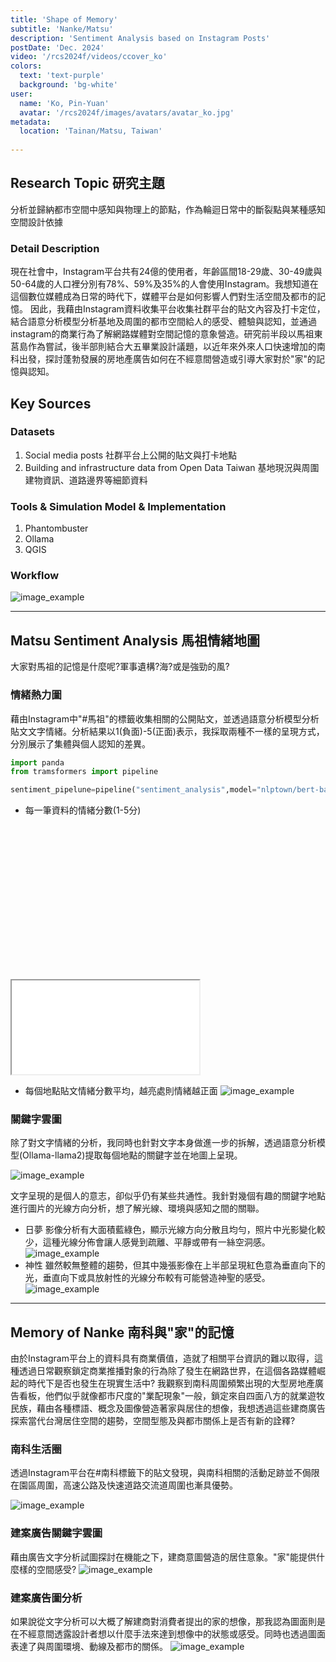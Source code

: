 ```yaml
---
title: 'Shape of Memory'
subtitle: 'Nanke/Matsu'
description: 'Sentiment Analysis based on Instagram Posts'
postDate: 'Dec. 2024'
video: '/rcs2024f/videos/ccover_ko'
colors:
  text: 'text-purple'
  background: 'bg-white'
user:
  name: 'Ko, Pin-Yuan'
  avatar: '/rcs2024f/images/avatars/avatar_ko.jpg'
metadata: 
  location: 'Tainan/Matsu, Taiwan'
  
---
```


## Research Topic 研究主題

分析並歸納都市空間中感知與物理上的節點，作為輪迴日常中的斷裂點與某種感知空間設計依據

### Detail Description
現在社會中，Instagram平台共有24億的使用者，年齡區間18-29歲、30-49歲與50-64歲的人口裡分別有78%、59%及35%的人會使用Instagram。我想知道在這個數位媒體成為日常的時代下，媒體平台是如何影響人們對生活空間及都市的記憶。
因此，我藉由Instagram資料收集平台收集社群平台的貼文內容及打卡定位，結合語意分析模型分析基地及周圍的都市空間給人的感受、體驗與認知，並通過instagram的商業行為了解網路媒體對空間記憶的意象營造。研究前半段以馬祖東莒島作為嘗試，後半部則結合大五畢業設計議題，以近年來外來人口快速增加的南科出發，探討蓬勃發展的房地產廣告如何在不經意間營造或引導大家對於"家"的記憶與認知。

## Key Sources

### Datasets
1. Social media posts 社群平台上公開的貼文與打卡地點
2. Building and infrastructure data from Open Data Taiwan 基地現況與周圍建物資訊、道路邊界等細節資料
### Tools & Simulation Model & Implementation
1. Phantombuster
2. Ollama
3. QGIS
### Workflow

![image_example](/rcs2024f/images/ko/workflow_ko.jpg)

---
## Matsu Sentiment Analysis 馬祖情緒地圖
大家對馬祖的記憶是什麼呢?軍事遺構?海?或是強勁的風?
### 情緒熱力圖
藉由Instagram中"#馬祖"的標籤收集相關的公開貼文，並透過語意分析模型分析貼文文字情緒。分析結果以1(負面)-5(正面)表示，我採取兩種不一樣的呈現方式，分別展示了集體與個人認知的差異。

```python
import panda
from tramsformers import pipeline

sentiment_pipelune=pipeline("sentiment_analysis",model="nlptown/bert-base-multilingual-uncased-sentiment")
```

- 每一筆資料的情緒分數(1-5分)

<div class="w-full relative">
  <div class="relative w-full" style="padding-top: 49%;">
    <iframe 
      src="/rcs2024f/webpages/sentiment_analysis_map.html"
      class="absolute top-0 left-0 w-full h-full"
    ></iframe>
  </div>
</div>

- 每個地點貼文情緒分數平均，越亮處則情緒越正面
![image_example](/rcs2024f/images/ko/emotion_score_ko.png)

### 關鍵字雲圖
除了對文字情緒的分析，我同時也針對文字本身做進一步的拆解，透過語意分析模型(Ollama-llama2)提取每個地點的關鍵字並在地圖上呈現。

![image_example](/rcs2024f/images/ko/keyword_matsu_ko.jpg)

文字呈現的是個人的意志，卻似乎仍有某些共通性。我針對幾個有趣的關鍵字地點進行圖片的光線方向分析，想了解光線、環境與感知之間的關聯。
- 日夢 影像分析有大面積藍綠色，顯示光線方向分散且均勻，照片中光影變化較少，這種光線分佈會讓人感覺到疏離、平靜或帶有一絲空洞感。
![image_example](/rcs2024f/images/ko/light_ko.jpg)
- 神性 雖然較無整體的趨勢，但其中幾張影像在上半部呈現紅色意為垂直向下的光，垂直向下或具放射性的光線分布較有可能營造神聖的感受。
![image_example](/rcs2024f/images/ko/light2_ko.jpg)

--- 
## Memory of Nanke 南科與"家"的記憶
由於Instagram平台上的資料具有商業價值，造就了相關平台資訊的難以取得，這種透過日常觀察鎖定商業推播對象的行為除了發生在網路世界，在這個各路媒體崛起的時代下是否也發生在現實生活中?
我觀察到南科周圍頻繁出現的大型房地產廣告看板，他們似乎就像都市尺度的"業配現象"一般，鎖定來自四面八方的就業遊牧民族，藉由各種標語、概念及圖像營造著家與居住的想像，我想透過這些建商廣告探索當代台灣居住空間的趨勢，空間型態及與都市關係上是否有新的詮釋?

### 南科生活圈
透過Instagram平台在#南科標籤下的貼文發現，與南科相關的活動足跡並不侷限在園區周圍，高速公路及快速道路交流道周圍也漸具優勢。

![image_example](/rcs2024f/images/ko/NAN_ad.jpg)

### 建案廣告關鍵字雲圖
藉由廣告文字分析試圖探討在機能之下，建商意圖營造的居住意象。"家"能提供什麼樣的空間感受?
![image_example](/rcs2024f/images/ko/NAN_kw.jpg)

### 建案廣告圖分析
如果說從文字分析可以大概了解建商對消費者提出的家的想像，那我認為圖面則是在不經意間透露設計者想以什麼手法來達到想像中的狀態或感受。同時也透過圖面表達了與周圍環境、動線及都市的關係。
![image_example](/rcs2024f/images/ko/NAN_per.jpg)




